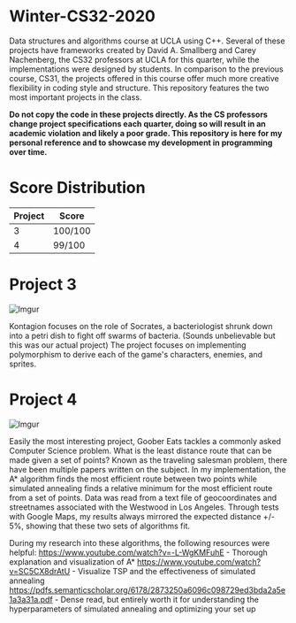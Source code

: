 # Winter-CS32-2020
Data structures and algorithms course at UCLA using C++. Several of these projects have frameworks created by David A. Smallberg and Carey Nachenberg, the CS32 professors at UCLA for this quarter, while the implementations were designed by students. In comparison to the previous course, CS31, the projects offered in this course offer much more creative flexibility in coding style and structure. This repository features the two most important projects in the class.




**Do not copy the code in these projects directly. As the CS professors change project specifications each quarter, doing so will result in an academic violation and likely a poor grade. This repository is here for my personal reference and to showcase my development in programming over time.**

# Score Distribution

| Project  | Score |
| ------------- | ------------- |
| 3  | 100/100  |
| 4  | 99/100  |

# Project 3
![Imgur](https://i.imgur.com/ov4VDne.png)

Kontagion focuses on the role of Socrates, a bacteriologist shrunk down into a petri dish to fight off swarms of bacteria. (Sounds unbelievable but this was our actual project) The project focuses on implementing polymorphism to derive each of the game's characters, enemies, and sprites.

# Project 4
![Imgur](https://i.imgur.com/X7na80m.png)

Easily the most interesting project, Goober Eats tackles a commonly asked Computer Science problem. What is the least distance route that can be made given a set of points? Known as the traveling salesman problem, there have been multiple papers written on the subject. In my implementation, the A* algorithm finds the most efficient route between two points while simulated annealing finds a relative minimum for the most efficient route from a set of points. Data was read from a text file of geocoordinates and streetnames associated with the Westwood in Los Angeles. Through tests with Google Maps, my results always mirrored the expected distance +/- 5%, showing that these two sets of algorithms fit. 

During my research into these algorithms, the following resources were helpful:
https://www.youtube.com/watch?v=-L-WgKMFuhE - Thorough explanation and visualization of A*
https://www.youtube.com/watch?v=SC5CX8drAtU - Visualize TSP and the effectiveness of simulated annealing
https://pdfs.semanticscholar.org/6178/2873250a6096c098729ed3bda2a5e1a3a31a.pdf - Dense read, but entirely worth it for understanding the hyperparameters of simulated annealing and optimizing your set up
